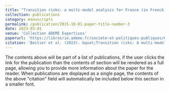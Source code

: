 ```yaml
---
title: "Transition risks: a multi-model analysis for France (in French)"
collection: publications
category: manuscripts
permalink: /publication/2015-10-01-paper-title-number-3
date: 2023-03-01
venue: 'Collection ADEME Expertises'
paperurl: 'https://librairie.ademe.fr/societe-et-politiques-publiques/6196-risques-de-transition-analyse-multi-modeles-pour-la-france.html'
citation: 'Boitier et al. (2023). &quot;Transition risks: A multi-model analysis for France.&quot; <i>ADEME Expertises</i>.'
---
```


The contents above will be part of a list of publications, if the user clicks the link for the publication than the contents of section will be rendered as a full page, allowing you to provide more information about the paper for the reader. When publications are displayed as a single page, the contents of the above "citation" field will automatically be included below this section in a smaller font.